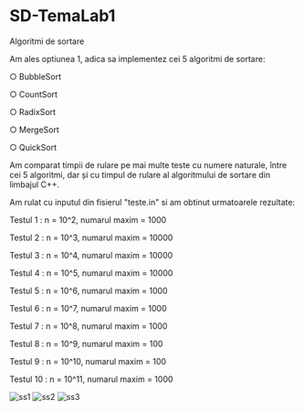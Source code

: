 # SD-TemaLab1
Algoritmi de sortare

Am ales optiunea 1, adica sa implementez cei 5 algoritmi de sortare:

○ BubbleSort

○ CountSort

○ RadixSort

○ MergeSort

○ QuickSort


Am comparat timpii de rulare pe mai multe teste cu numere naturale, între cei 5 algoritmi, dar și cu timpul de rulare al algoritmului de sortare din limbajul C++.

Am rulat cu inputul din fisierul "teste.in" si am obtinut urmatoarele rezultate:

Testul 1 :  n = 10^2, numarul maxim = 1000 

Testul 2 :  n = 10^3, numarul maxim = 10000

Testul 3 :  n = 10^4, numarul maxim = 10000

Testul 4 :  n = 10^5, numarul maxim = 10000

Testul 5 :  n = 10^6, numarul maxim = 1000

Testul 6 :  n = 10^7, numarul maxim = 1000

Testul 7 :  n = 10^8, numarul maxim = 1000

Testul 8 :  n = 10^9, numarul maxim = 100

Testul 9 :  n = 10^10, numarul maxim = 100

Testul 10 :  n = 10^11, numarul maxim = 1000



![ss1](https://user-images.githubusercontent.com/75803999/111036746-710af080-8429-11eb-91c6-d6d809a9c4b1.png)
![ss2](https://user-images.githubusercontent.com/75803999/111036747-71a38700-8429-11eb-93c7-fa4c36aff339.png)
![ss3](https://user-images.githubusercontent.com/75803999/111036748-723c1d80-8429-11eb-8374-74572d2a577a.png)

